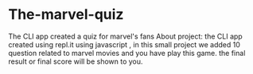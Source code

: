 # The-marvel-quiz
The CLI app created a quiz for marvel's fans
About project: the CLI app created using repl.it using javascript , in this small project we added 10 question related to marvel movies and you have play this game.
the final result or final score will be shown to you.
